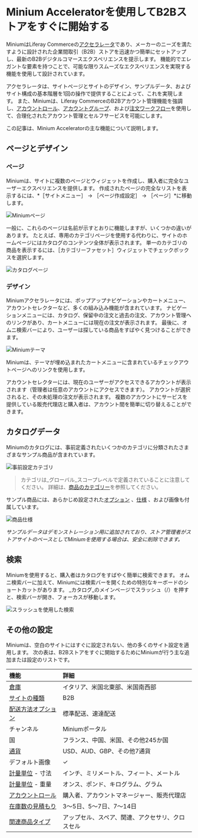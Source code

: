 # Minium Acceleratorを使用してB2Bストアをすぐに開始する

MiniumはLiferay Commerceの[アクセラレータ](./accelerators.md)であり、メーカーのニーズを満たすように設計された企業間取引（B2B）ストアを迅速かつ簡単にセットアップし、最新のB2Bデジタルコマースエクスペリエンスを提示します。 機能的でエレガントな要素を持つことで、可能な限りスムーズなエクスペリエンスを実現する機能を使用して設計されています。

アクセラレータは、サイトページとサイトのデザイン、サンプルデータ、およびサイト構成の基本階層を1回の操作で提供することによって、これを実現します。 また、Miniumは、Liferay CommerceのB2Bアカウント管理機能を強調し、[アカウントロール](../users-and-accounts/account-management/account-roles.md)、[アカウントグループ](../users-and-accounts/account-management/creating-a-new-account-group.md)、および[注文ワークフロー](../order-management/order-workflows/introduction-to-order-workflows.md)を使用して、合理化されたアカウント管理とセルフサービスを可能にします。

この記事は、Minium Acceleratorの主な機能について説明します。

## ページとデザイン

### ページ

Miniumは、サイトに複数のページとウィジェットを作成し、購入者に完全なユーザーエクスペリエンスを提供します。 作成されたページの完全なリストを表示するには、*［サイトメニュー］ → ［ページ作成設定］ → ［ページ］*に移動します。

![Miniumページ](./using-the-minium-accelerator-to-jump-start-your-b2b-store/images/01.png)

一般に、これらのページは名前が示すとおりに機能しますが、いくつかの違いがあります。 たとえば、専用のカテゴリページを使用する代わりに、サイトのホームページにはカタログのコンテンツ全体が表示されます。 単一のカテゴリの商品を表示するには、［カテゴリーファセット］ウィジェットでチェックボックスを選択します。

![カタログページ](./using-the-minium-accelerator-to-jump-start-your-b2b-store/images/02.png)

### デザイン

Miniumアクセラレータには、ポップアップナビゲーションやカートメニュー、アカウントセレクターなど、多くの組み込み機能が含まれています。 ナビゲーションメニューには、カタログ、保留中の注文と過去の注文、アカウント管理へのリンクがあり、カートメニューには現在の注文が表示されます。 最後に、オムニ検索バーにより、ユーザーは探している商品をすばやく見つけることができます。

![Miniumテーマ](./using-the-minium-accelerator-to-jump-start-your-b2b-store/images/03.png)

Miniumは、テーマが埋め込まれたカートメニューに含まれているチェックアウトページへのリンクを使用します。

アカウントセレクターには、現在のユーザーがアクセスできるアカウントが表示されます（管理者は任意のアカウントにアクセスできます）。 アカウントが選択されると、その未処理の注文が表示されます。 複数のアカウントにサービスを提供している販売代理店と購入者は、アカウント間を簡単に切り替えることができます。

## カタログデータ

Miniumのカタログには、事前定義されたいくつかのカテゴリに分類されたさまざまなサンプル商品が含まれています。

![事前設定カテゴリ](./using-the-minium-accelerator-to-jump-start-your-b2b-store/images/04.png)

> カテゴリは_グローバル_スコープレベルで定義されていることに注意してください。 詳細は、[商品のカテゴリー](../product-management/creating-and-managing-products/products/organizing-your-catalog-with-product-categories.md)を参照してください。

サンプル商品には、あらかじめ設定された[オプション](../product-management/creating-and-managing-products/products/using-product-options.md) 、[仕様](../product-management/creating-and-managing-products/products/specifications.md) 、および画像も付属しています。

![商品仕様](./using-the-minium-accelerator-to-jump-start-your-b2b-store/images/05.png)

_サンプルデータはデモンストレーション用に追加されており、ストア管理者がストアサイトのベースとしてMiniumを使用する場合は、安全に削除できます。_

## 検索

Miniumを使用すると、購入者はカタログをすばやく簡単に検索できます。 オムニ検索バーに加えて、Miniumには検索バーを開くための特別なキーボードのショートカットがあります。 _カタログ_のメインページでスラッシュ（/）を押すと、検索バーが開き、フォーカスが移動します。

![スラッシュを使用した検索](./using-the-minium-accelerator-to-jump-start-your-b2b-store/images/06.png)

## その他の設定

Miniumは、空白のサイトにはすぐに設定されない、他の多くのサイト設定を適用します。 次の表は、B2Bストアをすぐに開始するためにMiniumが行う主な追加または設定のリストです。

| 機能                                                                                                                    | 詳細                       |
|:--------------------------------------------------------------------------------------------------------------------- |:------------------------ |
| [倉庫](../inventory-management/setting-up-commerce-warehouses.md)                                                       | イタリア、米国北東部、米国南西部         |
| [サイトの種類](../starting-a-store/sites-and-site-types.md)                                                                 | B2B                      |
| [配送方法オプション](../store-management/configuring-shipping-methods/using-the-flat-rate-shipping-method.md)                  | 標準配送、速達配送                |
| チャンネル                                                                                                                 | Miniumポータル               |
| 国                                                                                                                     | フランス、中国、米国、その他245か国      |
| [通貨](../store-management/currencies/adding-a-new-currency.md)                                                         | USD、AUD、GBP、その他7通貨       |
| デフォルト画像                                                                                                               | &#10003;                 |
| [計量単位](../store-management/configuring-shipping-methods/measurement-units.md) - 寸法                                    | インチ、ミリメートル、フィート、メートル     |
| [計量単位](../store-management/configuring-shipping-methods/measurement-units.md) - 重量                                    | オンス、ポンド、キログラム、グラム        |
| [アカウントロール](../users-and-accounts/account-management/account-roles.md)                                                 | 購入者、アカウントマネージャー、販売代理店    |
| [在庫数の見積もり](../inventory-management/availability-estimates.md)                                                         | 3～5日、5～7日、7～14日          |
| [関連商品タイプ](../product-management/creating-and-managing-products/products/related-products-up-sells-and-cross-sells.md) | アップセル、スペア、関連、アクセサリ、クロスセル |
